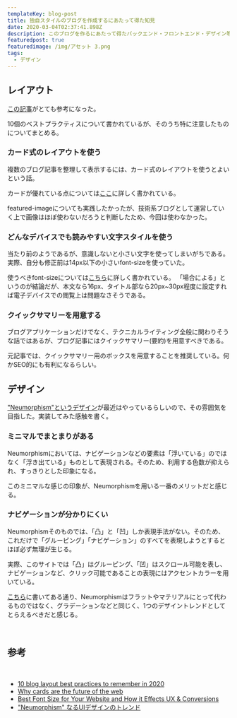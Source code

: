 ```yaml
---
templateKey: blog-post
title: 独自スタイルのブログを作成するにあたって得た知見
date: 2020-03-04T02:37:41.898Z
description: このブログを作るにあたって得たバックエンド・フロントエンド・デザイン等の知見のまとめ
featuredpost: true
featuredimage: /img/アセット 3.png
tags:
  - デザイン
---
```

## レイアウト

[この記事](https://www.impactbnd.com/blog/blog-layout-best-practices)がとても参考になった。

10個のベストプラクティスについて書かれているが、そのうち特に注意したものについてまとめる。

### カード式のレイアウトを使う

複数のブログ記事を整理して表示するには、カード式のレイアウトを使うとよいという話。

カードが優れている点については[ここ](https://www.intercom.com/blog/why-cards-are-the-future-of-the-web/)に詳しく書かれている。

featured-imageについても実践したかったが、技術系ブログとして運営していく上で画像はほぼ使わないだろうと判断したため、今回は使わなかった。

### どんなデバイスでも読みやすい文字スタイルを使う

当たり前のようであるが、意識しないと小さい文字を使ってしまいがちである。実際、自分も修正前は14px以下の小さいfont-sizeを使っていた。

使うべきfont-sizeについては[こちら](https://www.impactbnd.com/blog/how-font-sizes-effect-ux)に詳しく書かれている。
「場合による」というのが結論だが、本文なら16px、タイトル部なら20px~30px程度に設定すれば電子デバイスでの閲覧上は問題なさそうである。

### クイックサマリーを用意する

ブログアプリケーションだけでなく、テクニカルライティング全般に関わりそうな話ではあるが、ブログ記事にはクイックサマリー(要約)を用意すべきである。

元記事では、クイックサマリー用のボックスを用意することを推奨している。何かSEO的にも有利になるらしい。


## デザイン

["Neumorphism"というデザイン](https://note.com/hironobukimura/n/n0431c73714e8)が最近はやっているらしいので、その雰囲気を目指した。実装してみた感触を書く。

### ミニマルでまとまりがある

Neumorphismにおいては、ナビゲーションなどの要素は「浮いている」のではなく「浮き出ている」ものとして表現される。そのため、利用する色数が抑えられ、すっきりとした印象になる。

このミニマルな感じの印象が、Neumorphismを用いる一番のメリットだと感じる。

### ナビゲーションが分かりにくい

Neumorphismそのものでは、「凸」と「凹」しか表現手法がない。そのため、これだけで「グルーピング」「ナビゲーション」のすべてを表現しようとするとほぼ必ず無理が生じる。

実際、このサイトでは「凸」はグルーピング、「凹」はスクロール可能を表し、ナビゲーションなど、クリック可能であることの表現にはアクセントカラーを用いている。

[こちら](https://uxplanet.org/neumorphism-is-not-a-replacement-ux-and-resources-38ca5faf375e)に書いてある通り、Neumorphismはフラットやマテリアルにとって代わるものではなく、グラデーションなどと同じく、1つのデザイントレンドとしてとらえるべきだと感じる。

﻿
## 参考
﻿
- [10 blog layout best practices to remember in 2020](https://www.impactbnd.com/blog/blog-layout-best-practices)
- [Why cards are the future of the web](https://www.intercom.com/blog/why-cards-are-the-future-of-the-web/)
- [Best Font Size for Your Website and How it Effects UX & Conversions](https://www.impactbnd.com/blog/how-font-sizes-effect-ux)
- ["Neumorphism" なるUIデザインのトレンド](https://note.com/hironobukimura/n/n0431c73714e8)
﻿
﻿
